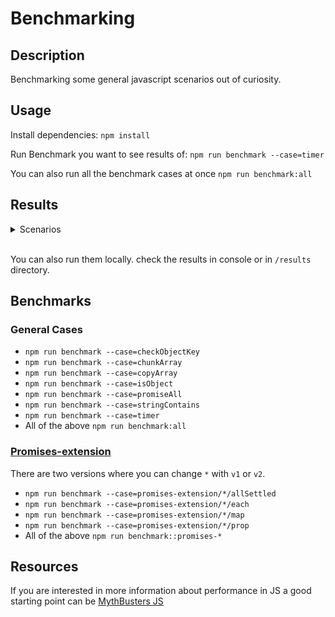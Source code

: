 # Benchmarking

## Description

Benchmarking some general javascript scenarios out of curiosity.

## Usage

Install dependencies:
`npm install`

Run Benchmark you want to see results of:
`npm run benchmark --case=timer`

You can also run all the benchmark cases at once
`npm run benchmark:all`

## Results

<details><summary>Scenarios</summary>
<p>

```bash
# Check Object Key

Fastest: In
Slowest: hasOwnProperty

# Copy Array

Fastest: Slice
Slowest: Map

# String Contains

Fastest: IndexOf
Slowest: Match

# Timer Contains

Fastest: Test Date Timer
Slowest: Test Node Timer

# Promise All

Fastest: Native Promise All(promise Array)
Slowest: Loop Promise All(promise Array)

# Chunk Array 

Fastest: Chunk Array V2
Slowest: Chunk Array V3

# Is Array

Fastest: Array Constructor> Object
Slowest: Array to String> Array

# Is Object

Fastest: Object Constructor> Array
Slowest: Object to String> Array

#Is Primitive

Fastest: Typeof
Slowest: Regex

```
</p>
</details>

<br>

You can also run them locally. check the results in console or in `/results` directory.

## Benchmarks

### General Cases

- `npm run benchmark --case=checkObjectKey`
- `npm run benchmark --case=chunkArray`
- `npm run benchmark --case=copyArray`
- `npm run benchmark --case=isObject`
- `npm run benchmark --case=promiseAll`
- `npm run benchmark --case=stringContains`
- `npm run benchmark --case=timer`
- All of the above `npm run benchmark:all`

### [Promises-extension](https://github.com/gkampitakis/promises-extension)

There are two versions where you can change `*` with `v1` or `v2`.

- `npm run benchmark --case=promises-extension/*/allSettled`
- `npm run benchmark --case=promises-extension/*/each`
- `npm run benchmark --case=promises-extension/*/map`
- `npm run benchmark --case=promises-extension/*/prop`
- All of the above `npm run benchmark::promises-*`

## Resources 

If you are interested in more information about performance in JS a good starting point can be [MythBusters JS](https://mythbusters.js.org/#/)